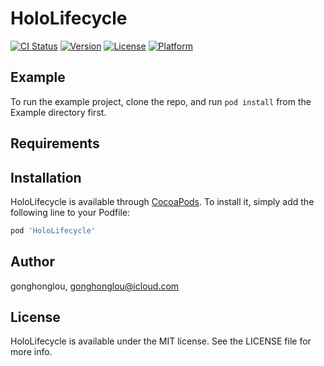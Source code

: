 # HoloLifecycle

[![CI Status](https://img.shields.io/travis/gonghonglou/HoloLifecycle.svg?style=flat)](https://travis-ci.org/gonghonglou/HoloLifecycle)
[![Version](https://img.shields.io/cocoapods/v/HoloLifecycle.svg?style=flat)](https://cocoapods.org/pods/HoloLifecycle)
[![License](https://img.shields.io/cocoapods/l/HoloLifecycle.svg?style=flat)](https://cocoapods.org/pods/HoloLifecycle)
[![Platform](https://img.shields.io/cocoapods/p/HoloLifecycle.svg?style=flat)](https://cocoapods.org/pods/HoloLifecycle)

## Example

To run the example project, clone the repo, and run `pod install` from the Example directory first.

## Requirements

## Installation

HoloLifecycle is available through [CocoaPods](https://cocoapods.org). To install
it, simply add the following line to your Podfile:

```ruby
pod 'HoloLifecycle'
```

## Author

gonghonglou, gonghonglou@icloud.com

## License

HoloLifecycle is available under the MIT license. See the LICENSE file for more info.
